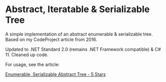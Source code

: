 # Abstract, Iteratable & Serializable Tree
A simple implementation of an abstract enumerable &amp; serializable tree. Based on my CodeProject article from 2016.

Updated to .NET Standard 2.0 (remains .NET Framework compatible) & C# 11. Cleaned up code.

For usage, see the article: 

[Enumerable, Serializable Abstract Tree - 5 Stars](https://www.codeproject.com/Articles/1072338/Enumerable-Serializable-Abstract-Tree)
